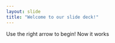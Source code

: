 ```yaml
---
layout: slide
title: "Welcome to our slide deck!"
---
```


Use the right arrow to begin! Now it works
